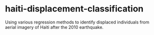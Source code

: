 # haiti-displacement-classification
Using various regression methods to identify displaced individuals from aerial imagery of Haiti after the 2010 earthquake.
